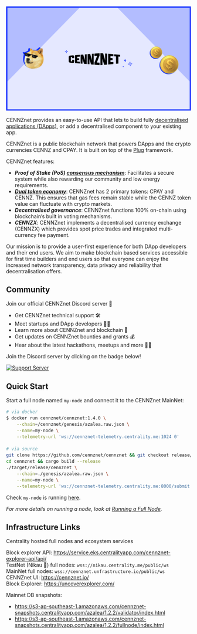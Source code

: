 ![CENNZnet](./assets/images/banner.png)

CENNZnet provides an easy-to-use API that lets to build fully  [decentralised applications (DApps)](https://cennz.net/blog/featured-blog-post/what-is-a-dapp/), or add a decentralised component to your existing app.

CENNZnet is a public blockchain network that powers DApps and the crypto currencies CENNZ and CPAY. It is built on top of the [Plug](https://github.com/plugblockchain/plug-blockchain/) framework.

CENNZnet features:
* ***Proof of Stake (PoS) [consensus mechanism](https://cennz.net/publications/understanding-consensus-mechanisms/)***: Facilitates a secure system while also rewarding our community and low energy requirements. 
* ***[Dual token economy](https://cennz.net/publications/tokens-on-cennznet-understanding-the-dual-token-economy/)***: CENNZnet has 2 primary tokens: CPAY and CENNZ. This ensures that gas fees remain stable while the CENNZ token value can fluctuate with crypto markets.
* ***Decentralised governance***: CENNZnet functions 100% on-chain using blockchain’s built in voting mechanisms.
* ***CENNZX***: CENNZnet implements a decentralised currency exchange (CENNZX) which provides spot price trades and integrated multi-currency fee payment.

Our mission is to provide a user-first experience for both DApp developers and their end users. We aim to make blockchain based services accessible for first time builders and end users so that everyone can enjoy the increased network transparency, data privacy and reliability that decentralisation offers. 


## Community

Join our official CENNZnet Discord server 🤗

* Get CENNZnet technical support 🛠
* Meet startups and DApp developers 👯‍♂️
* Learn more about CENNZnet and blockchain 🙌
* Get updates on CENNZnet bounties and grants 💰
* Hear about the latest hackathons, meetups and more 👩‍💻

Join the Discord server by clicking on the badge below!

[![Support Server](https://img.shields.io/discord/801219591636254770.svg?label=Discord&logo=Discord&colorB=7289da&style=for-the-badge)](https://discord.gg/AnB3tRtkJ4)


## Quick Start

Start a full node named `my-node` and connect it to the CENNZnet MainNet:
```bash
# via docker
$ docker run cennznet/cennznet:1.4.0 \
    --chain=/cennznet/genesis/azalea.raw.json \
    --name=my-node \
    --telemetry-url 'ws://cennznet-telemetry.centrality.me:1024 0'

# via source
git clone https://github.com/cennznet/cennznet && git checkout release/1.4.0
cd cennznet && cargo build --release
./target/release/cennznet \
    --chain=./genesis/azalea.raw.json \
    --name=my-node \
    --telemetry-url 'ws://cennznet-telemetry.centrality.me:8000/submit 0'
```

Check `my-node` is running [here](http://cennznet-telemetry.centrality.me/#/CENNZnet-Azalea).

*For more details on running a node, look at [Running a Full Node](Network-participating/Node-operating/Running-a-Full-Node).*

## Infrastructure Links
Centrality hosted full nodes and ecosystem services

Block explorer API: https://service.eks.centralityapp.com/cennznet-explorer-api/api/  
TestNet (Nikau 🌴) full nodes:   `wss://nikau.centrality.me/public/ws`  
MainNet full nodes: `wss://cennznet.unfrastructure.io/public/ws`  
CENNZnet UI:        https://cennznet.io/  
Block Explorer:     https://uncoverexplorer.com/  

Mainnet DB snapshots:
- https://s3-ap-southeast-1.amazonaws.com/cennznet-snapshots.centralityapp.com/azalea/1.2.2/validator/index.html  
- https://s3-ap-southeast-1.amazonaws.com/cennznet-snapshots.centralityapp.com/azalea/1.2.2/fullnode/index.html  
